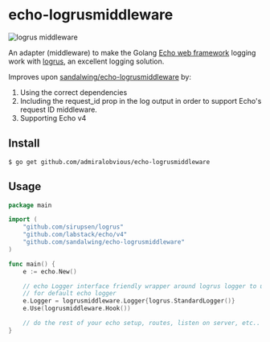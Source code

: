 # echo-logrusmiddleware

![logrus middleware](/logrus.png)

An adapter (middleware) to make the Golang [Echo web
framework](https://github.com/labstack/echo) logging work with
[logrus](https://github.com/sirupsen/logrus), an excellent logging solution.

Improves upon [sandalwing/echo-logrusmiddleware](https://github.com/sandalwing/echo-logrusmiddleware) by:
1. Using the correct dependencies
2. Including the request_id prop in the log output in order to support Echo's request ID middleware.
3. Supporting Echo v4

## Install

```
$ go get github.com/admiralobvious/echo-logrusmiddleware
```

## Usage

```go
package main

import (
	"github.com/sirupsen/logrus"
	"github.com/labstack/echo/v4"
	"github.com/sandalwing/echo-logrusmiddleware"
)

func main() {
	e := echo.New()

	// echo Logger interface friendly wrapper around logrus logger to use it
	// for default echo logger
	e.Logger = logrusmiddleware.Logger{logrus.StandardLogger()}
	e.Use(logrusmiddleware.Hook())

	// do the rest of your echo setup, routes, listen on server, etc..
}
```
